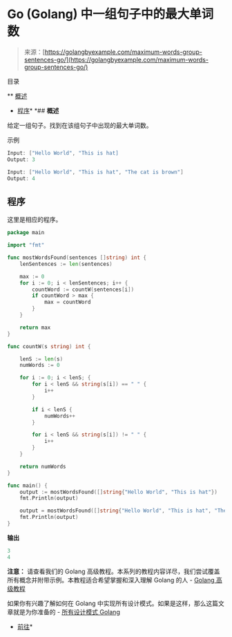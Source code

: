 <!--yml

分类：未分类

日期：2024-10-13 06:49:21

-->

# Go (Golang) 中一组句子中的最大单词数

> 来源：[https://golangbyexample.com/maximum-words-group-sentences-go/](https://golangbyexample.com/maximum-words-group-sentences-go/)

目录

**   [概述](#Overview "Overview")

+   [程序](#Program "Program")*  *## **概述**

给定一组句子。找到在该组句子中出现的最大单词数。

示例

```go
Input: ["Hello World", "This is hat]
Output: 3

Input: ["Hello World", "This is hat", "The cat is brown"]
Output: 4
```

## **程序**

这里是相应的程序。

```go
package main

import "fmt"

func mostWordsFound(sentences []string) int {
	lenSentences := len(sentences)

	max := 0
	for i := 0; i < lenSentences; i++ {
		countWord := countW(sentences[i])
		if countWord > max {
			max = countWord
		}
	}

	return max
}

func countW(s string) int {

	lenS := len(s)
	numWords := 0

	for i := 0; i < lenS; {
		for i < lenS && string(s[i]) == " " {
			i++
		}

		if i < lenS {
			numWords++
		}

		for i < lenS && string(s[i]) != " " {
			i++
		}
	}

	return numWords
}

func main() {
	output := mostWordsFound([]string{"Hello World", "This is hat"})
	fmt.Println(output)

	output = mostWordsFound([]string{"Hello World", "This is hat", "The cat is brown"})
	fmt.Println(output)
}
```

**输出**

```go
3
4
```

**注意：** 请查看我们的 Golang 高级教程。本系列的教程内容详尽，我们尝试覆盖所有概念并附带示例。本教程适合希望掌握和深入理解 Golang 的人 - [Golang 高级教程](https://golangbyexample.com/golang-comprehensive-tutorial/)

如果你有兴趣了解如何在 Golang 中实现所有设计模式。如果是这样，那么这篇文章就是为你准备的 - [所有设计模式 Golang](https://golangbyexample.com/all-design-patterns-golang/)

+   [前往](https://golangbyexample.com/tag/go/)*
